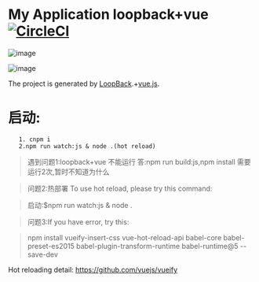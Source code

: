 # My Application loopback+vue[![CircleCI](https://circleci.com/gh/qxl1231/app_update_server.svg?style=svg)](https://circleci.com/gh/qxl1231/app_update_server)
![image](https://cloud.githubusercontent.com/assets/8305742/17387903/810c8b16-5a2a-11e6-862a-9306067bfc34.png)

![image](https://cloud.githubusercontent.com/assets/8305742/17387949/dce5d7d0-5a2a-11e6-9e1d-5fe93b2924b2.png)

The project is generated by [LoopBack](http://loopback.io).+[vue.js](http://vuejs.org).

# 启动:
       1. cnpm i   
       2.npm run watch:js & node .(hot reload)

>遇到问题1:loopback+vue 不能运行
答:npm run build:js,npm install 需要运行2次,暂时不知道为什么

>问题2:热部署
To use hot reload, please try this command:

> 启动:$npm run watch:js & node .

 
 
>问题3:If you have error, try this:

>npm install
  vueify-insert-css vue-hot-reload-api
  babel-core babel-preset-es2015
  babel-plugin-transform-runtime babel-runtime@5
  --save-dev
  
  
Hot reloading detail: 
https://github.com/vuejs/vueify




